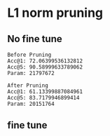 # L1 norm pruning

## No fine tune

```shell script
Before Pruning
Acc@1: 72.06399536132812
Acc@5: 90.58999633789062
Param: 21797672

After Pruning
Acc@1: 61.13399887084961
Acc@5: 83.7179946899414
Param: 20151764
```

## fine tune

```

```

